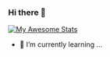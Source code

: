 ### Hi there 👋
[![My Awesome Stats](https://awesome-github-stats.azurewebsites.net/user-stats/Abyj269?cardType=octocat&theme=vue-dark&showIcons=false)](https://git.io/awesome-stats-card)
- 🌱 I’m currently learning ...

<!--
**Abyj269/Abyj269** is a ✨ _special_ ✨ repository because its `README.md` (this file) appears on your GitHub profile.

Here are some ideas to get you started:

- 🔭 I’m currently working on ...
- 🌱 I’m currently learning ...
- 👯 I’m looking to collaborate on ...
- 🤔 I’m looking for help with ...
- 💬 Ask me about ...
- 📫 How to reach me: ...
- 😄 Pronouns: ...
- ⚡ Fun fact: ...
-->

